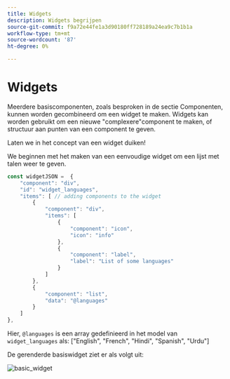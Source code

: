 ```yaml
---
title: Widgets
description: Widgets begrijpen
source-git-commit: f9a72e44fe1a3d90180ff728189a24ea9c7b1b1a
workflow-type: tm+mt
source-wordcount: '87'
ht-degree: 0%

---
```



# Widgets

Meerdere basiscomponenten, zoals besproken in de sectie Componenten, kunnen worden gecombineerd om een widget te maken.
Widgets kan worden gebruikt om een nieuwe &quot;complexere&quot;component te maken, of structuur aan punten van een component te geven.

Laten we in het concept van een widget duiken!

We beginnen met het maken van een eenvoudige widget om een lijst met talen weer te geven.

```js title="basicWidget.js"
const widgetJSON =  {
    "component": "div", 
    "id": "widget_languages", 
    "items": [ // adding components to the widget
        {
            "component": "div",
            "items": [
                {
                    "component": "icon",
                    "icon": "info"
                },
                {
                    "component": "label",
                    "label": "List of some languages"
                }
            ]
        },
        {
            "component": "list",
            "data": "@languages"
        }
    ]
},
```

Hier, `@languages` is een array gedefinieerd in het model van `widget_languages` als: [&quot;English&quot;, &quot;French&quot;, &quot;Hindi&quot;, &quot;Spanish&quot;, &quot;Urdu&quot;]

De gerenderde basiswidget ziet er als volgt uit:

![basic_widget](imgs/basic_widget.png "Standaardwidget")
